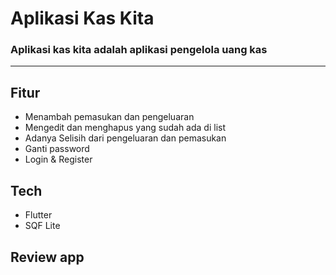 # Aplikasi Kas Kita
### Aplikasi kas kita adalah aplikasi pengelola uang kas 
<hr>

## Fitur
- Menambah pemasukan dan pengeluaran
- Mengedit dan menghapus yang sudah ada di list
- Adanya Selisih dari pengeluaran dan pemasukan
- Ganti password
- Login & Register

## Tech
- Flutter
- SQF Lite

## Review app
